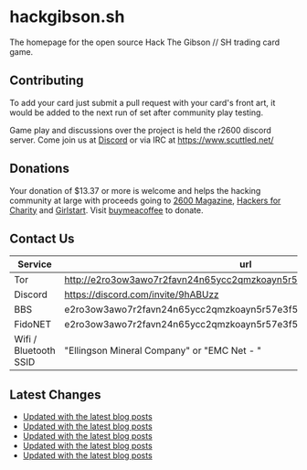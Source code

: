 # hackgibson.sh
The homepage for the open source Hack The Gibson // SH trading card game.


## Contributing

To add your card just submit a pull request with your card's front art, it would be added to the next run of set after community play testing.

Game play and discussions over the project is held the r2600 discord server. Come join us at [Discord](https://discord.com/invite/9hABUzz) or via IRC at https://www.scuttled.net/


## Donations

Your donation of $13.37 or more is welcome and helps the hacking community at large with proceeds going to [2600 Magazine](https://2600.com/), [Hackers for Charity](https://hackersforcharity.org) and [Girlstart](https://girlstart.org).  Visit [buymeacoffee](https://www.buymeacoffee.com/hackgibson.sh) to donate.


## Contact Us

Service | url
-|-
Tor | http://e2ro3ow3awo7r2favn24n65ycc2qmzkoayn5r57e3f56nvjwdcgg32ad.onion
Discord | https://discord.com/invite/9hABUzz
BBS | e2ro3ow3awo7r2favn24n65ycc2qmzkoayn5r57e3f56nvjwdcgg32ad.onion:23
FidoNET | e2ro3ow3awo7r2favn24n65ycc2qmzkoayn5r57e3f56nvjwdcgg32ad.onion:24554
Wifi / Bluetooth SSID | "Ellingson Mineral Company" or "EMC Net - <fidonet address>"

## Latest Changes
<!-- BLOG-POST-LIST:START -->
- [Updated with the latest blog posts](https://github.com/DFW2600/hackgibson.sh/commit/8b03c14e0348001bf4488d57d829a99e2576da84)
- [Updated with the latest blog posts](https://github.com/DFW2600/hackgibson.sh/commit/eee8a6844a2067eab78916e45a2aa4dcdd7e9c43)
- [Updated with the latest blog posts](https://github.com/DFW2600/hackgibson.sh/commit/2acf4e0aedadb8f2330a17fa3aa155f490503ce0)
- [Updated with the latest blog posts](https://github.com/DFW2600/hackgibson.sh/commit/f1448c1769444c04767ccc63b0fc503c01ff1212)
- [Updated with the latest blog posts](https://github.com/DFW2600/hackgibson.sh/commit/9cf0a922d8832babe66b6b4a46c312cd50c9fd8f)
<!-- BLOG-POST-LIST:END -->
